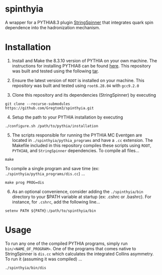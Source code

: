 # spinthyia

A wrapper for a PYTHIA8.3 plugin [StringSpinner](https://arxiv.org/abs/2105.09730) that integrates quark spin dependence into the hadronization mechanism. 

# Installation

1. Install and Make the 8.3.10 version of PYTHIA on your own machine. The instructions for installing PYTHIA8 can be found [here](https://pythia.org/). This repository was built and tested using the following [tar](https://pythia.org/download/pythia83/pythia8310.tgz).

2. Ensure the latest version of `ROOT` is installed on your machine. This repository was built and tested using `root6.28.04` with `gcc9.2.0`

3. Clone this repository and its dependencies (StringSpinner) by executing
 
```
git clone --recurse-submodules https://github.com/Gregtom3/spinthyia.git
```

4. Setup the path to your PYTHIA installation by executing

```
./configure.sh /path/to/pythia/installation
```

5. The scripts responsible for running the PYTHIA MC Eventgen are located in `./spinthyia/pythia_programs` and have a `.cc` extension. The Makefile included in this repository compiles these scripts using `ROOT`, `PYTHIA8`, and `StringSpinner` dependencies. To compile all files...

```
make
```

To compile a single program and save time (ex: `./spinthyia/pythia_programs/dis.cc`) ...

```
make prog PROG=dis
```

6. As an optional convenience, consider adding the `./spinthyia/bin` directory to your $PATH variable at startup (ex: .cshrc or .bashrc). For instance, for `.cshrc`, add the following line...

```
setenv PATH ${PATH}:/path/to/spinthyia/bin
```


# Usage

To run any one of the compiled PYTHIA programs, simply run `bin/<NAME_OF_PROGRAM>`. One of the programs that comes native to StringSpinner is `dis.cc` which calculates the integrated Collins asymmetry. To run it (assuming it was compiled) ...

`./spinthyia/bin/dis`

